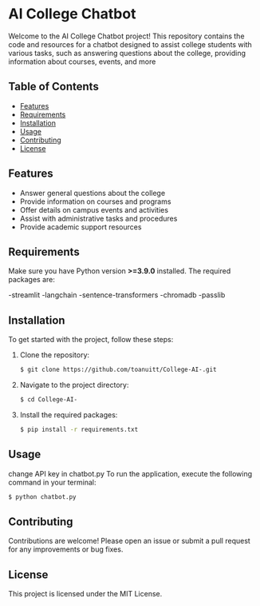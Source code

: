 # AI College Chatbot
Welcome to the AI College Chatbot project! This repository contains the code and resources for a chatbot designed to assist college students with various tasks, such as answering questions about the college, providing information about courses, events, and more

## Table of Contents
- [Features](#Features)
- [Requirements](#requirements)
- [Installation](#installation)
- [Usage](#usage)
- [Contributing](#contributing)
- [License](#license)


## Features
- Answer general questions about the college
- Provide information on courses and programs
- Offer details on campus events and activities
- Assist with administrative tasks and procedures
- Provide academic support resources
## Requirements

Make sure you have Python version **>=3.9.0** installed. The required packages are:

-streamlit
-langchain
-sentence-transformers
-chromadb
-passlib

## Installation

To get started with the project, follow these steps:

1. Clone the repository:
    ```bash
    $ git clone https://github.com/toanuitt/College-AI-.git
    ```

2. Navigate to the project directory:
    ```bash
    $ cd College-AI-
    ```

3. Install the required packages:
    ```bash
    $ pip install -r requirements.txt
    ```

## Usage
change API key in chatbot.py
To run the application, execute the following command in your terminal:
```bash
$ python chatbot.py
```

## Contributing
Contributions are welcome! Please open an issue or submit a pull request for any improvements or bug fixes.

## License
This project is licensed under the MIT License.



